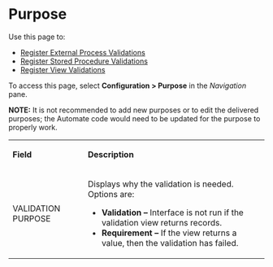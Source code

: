# Purpose

<div class="use">

Use this page to:

  - [Register External Process
    Validations](../Use_Cases/Register_External_Process_Validations.htm)
  - [Register Stored Procedure
    Validations](../Use_Cases/Register_Stored_Procedure_Validations.htm)
  - [Register View
    Validations](../Use_Cases/Register_View_Validations.htm)

</div>

To access this page, select **Configuration \> Purpose** in the
*Navigation* pane.

**NOTE:** It is not recommended to add new purposes or to edit the
delivered purposes; the Automate code would need to be updated for the
purpose to properly work.

<table>
<tbody>
<tr class="odd">
<td><p><strong>Field</strong></p></td>
<td><p><strong>Description</strong></p></td>
</tr>
<tr class="even">
<td><p>VALIDATION PURPOSE</p></td>
<td><p>Displays why the validation is needed. Options are:</p>
<ul>
<li><strong>Validation –</strong> Interface is not run if the validation view returns records.</li>
<li><strong>Requirement –</strong> If the view returns a value, then the validation has failed.</li>
</ul></td>
</tr>
</tbody>
</table>
